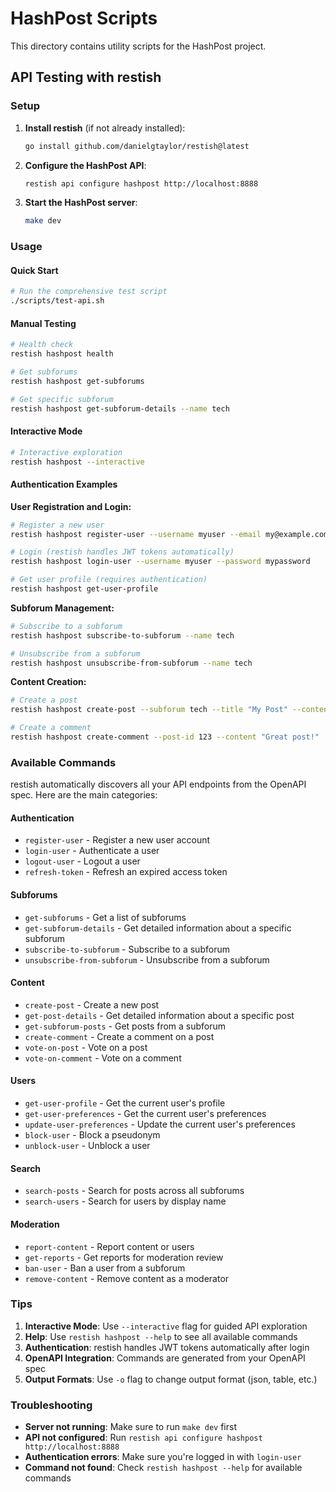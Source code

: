 # HashPost Scripts

This directory contains utility scripts for the HashPost project.

## API Testing with restish

### Setup

1. **Install restish** (if not already installed):
   ```bash
   go install github.com/danielgtaylor/restish@latest
   ```

2. **Configure the HashPost API**:
   ```bash
   restish api configure hashpost http://localhost:8888
   ```

3. **Start the HashPost server**:
   ```bash
   make dev
   ```

### Usage

#### Quick Start
```bash
# Run the comprehensive test script
./scripts/test-api.sh
```

#### Manual Testing
```bash
# Health check
restish hashpost health

# Get subforums
restish hashpost get-subforums

# Get specific subforum
restish hashpost get-subforum-details --name tech
```

#### Interactive Mode
```bash
# Interactive exploration
restish hashpost --interactive
```

#### Authentication Examples

**User Registration and Login:**
```bash
# Register a new user
restish hashpost register-user --username myuser --email my@example.com --password mypassword

# Login (restish handles JWT tokens automatically)
restish hashpost login-user --username myuser --password mypassword

# Get user profile (requires authentication)
restish hashpost get-user-profile
```

**Subforum Management:**
```bash
# Subscribe to a subforum
restish hashpost subscribe-to-subforum --name tech

# Unsubscribe from a subforum
restish hashpost unsubscribe-from-subforum --name tech
```

**Content Creation:**
```bash
# Create a post
restish hashpost create-post --subforum tech --title "My Post" --content "Post content"

# Create a comment
restish hashpost create-comment --post-id 123 --content "Great post!"
```

### Available Commands

restish automatically discovers all your API endpoints from the OpenAPI spec. Here are the main categories:

#### Authentication
- `register-user` - Register a new user account
- `login-user` - Authenticate a user
- `logout-user` - Logout a user
- `refresh-token` - Refresh an expired access token

#### Subforums
- `get-subforums` - Get a list of subforums
- `get-subforum-details` - Get detailed information about a specific subforum
- `subscribe-to-subforum` - Subscribe to a subforum
- `unsubscribe-from-subforum` - Unsubscribe from a subforum

#### Content
- `create-post` - Create a new post
- `get-post-details` - Get detailed information about a specific post
- `get-subforum-posts` - Get posts from a subforum
- `create-comment` - Create a comment on a post
- `vote-on-post` - Vote on a post
- `vote-on-comment` - Vote on a comment

#### Users
- `get-user-profile` - Get the current user's profile
- `get-user-preferences` - Get the current user's preferences
- `update-user-preferences` - Update the current user's preferences
- `block-user` - Block a pseudonym
- `unblock-user` - Unblock a user

#### Search
- `search-posts` - Search for posts across all subforums
- `search-users` - Search for users by display name

#### Moderation
- `report-content` - Report content or users
- `get-reports` - Get reports for moderation review
- `ban-user` - Ban a user from a subforum
- `remove-content` - Remove content as a moderator

### Tips

1. **Interactive Mode**: Use `--interactive` flag for guided API exploration
2. **Help**: Use `restish hashpost --help` to see all available commands
3. **Authentication**: restish handles JWT tokens automatically after login
4. **OpenAPI Integration**: Commands are generated from your OpenAPI spec
5. **Output Formats**: Use `-o` flag to change output format (json, table, etc.)

### Troubleshooting

- **Server not running**: Make sure to run `make dev` first
- **API not configured**: Run `restish api configure hashpost http://localhost:8888`
- **Authentication errors**: Make sure you're logged in with `login-user`
- **Command not found**: Check `restish hashpost --help` for available commands 